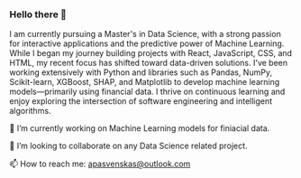### Hello there 👋

I am currently pursuing a Master's in Data Science, with a strong passion for interactive applications and the predictive power of Machine Learning. While I began my journey building projects with React, JavaScript, CSS, and HTML, my recent focus has shifted toward data-driven solutions. I've been working extensively with Python and libraries such as Pandas, NumPy, Scikit-learn, XGBoost, SHAP, and Matplotlib to develop machine learning models—primarily using financial data. I thrive on continuous learning and enjoy exploring the intersection of software engineering and intelligent algorithms.

🔭 I’m currently working on Machine Learning models for finiacial data. 

👯 I’m looking to collaborate on any Data Science related project.

📫 How to reach me: apasvenskas@outlook.com
<!--
**apasvenskas/apasvenskas** is a ✨ _special_ ✨ repository because its `README.md` (this file) appears on your GitHub profile.

Here are some ideas to get you started:

- 🔭 I’m currently working on ...
- 🌱 I’m currently learning ...
- 👯 I’m looking to collaborate on ...
- 🤔 I’m looking for help with ...
- 💬 Ask me about ...
- 📫 How to reach me: ...
- 😄 Pronouns: ...
- ⚡ Fun fact: ...
-->
